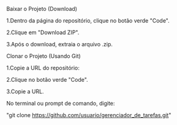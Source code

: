 Baixar o Projeto (Download)

  1.Dentro da página do repositório, clique no botão verde "Code".

  2.Clique em "Download ZIP".

  3.Após o download, extraia o arquivo .zip.

Clonar o Projeto (Usando Git)

  1.Copie a URL do repositório:

  2.Clique no botão verde "Code".

  3.Copie a URL.

No terminal ou prompt de comando, digite:

"git clone https://github.com/usuario/gerenciador_de_tarefas.git"
